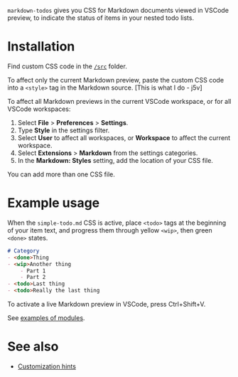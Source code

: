 `markdown-todos` gives you CSS for Markdown documents viewed in VSCode preview, to indicate the status of items in your nested todo lists.


# Installation

Find custom CSS code in the [`/src`](/src) folder.

To affect only the current Markdown preview, paste the custom CSS code into a `<style>` tag in the Markdown source. [This is what I do - j5v]

To affect all Markdown previews in the current VSCode workspace, or for all VSCode workspaces:
1. Select **File** > **Preferences** > **Settings**.
2. Type **Style** in the settings filter.
3. Select **User** to affect all workspaces, or **Workspace** to affect the current workspace.
4. Select **Extensions** > **Markdown** from the settings categories.
5. In the **Markdown: Styles** setting, add the location of your CSS file.

You can add more than one CSS file.


# Example usage

When the `simple-todo.md` CSS is active, place `<todo>` tags at the beginning of your item text, and progress them through yellow `<wip>`, then green `<done>` states.

```Markdown
# Category
- <done>Thing
- <wip>Another thing
	- Part 1
	- Part 2
- <todo>Last thing
- <todo>Really the last thing
```

To activate a live Markdown preview in VSCode, press Ctrl+Shift+V.

See [examples of modules](docs/module-examples.md).

# See also

* [Customization hints](docs/customization-hints.md)
